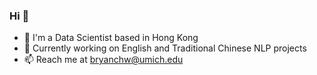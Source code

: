 ### Hi 👋 

- 🌱 I'm a Data Scientist based in Hong Kong
- 🔭 Currently working on English and Traditional Chinese NLP projects
- 📫 Reach me at bryanchw@umich.edu
<!--
**bryanchw/bryanchw** is a ✨ _special_ ✨ repository because its `README.md` (this file) appears on your GitHub profile.

Here are some ideas to get you started:

- 🔭 I’m currently working on ...
- 🌱 I’m currently learning ...
- 👯 I’m looking to collaborate on ...
- 🤔 I’m looking for help with ...
- 💬 Ask me about ...
- 📫 How to reach me: bryanchw@umich.edu
- 😄 Pronouns: ...
- ⚡ Fun fact: ...
-->
